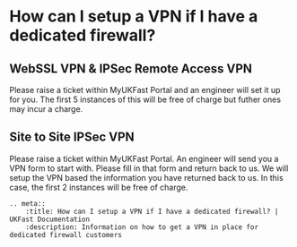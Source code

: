 # How can I setup a VPN if I have a dedicated firewall?

## WebSSL VPN & IPSec Remote Access VPN

Please raise a ticket within MyUKFast Portal and an engineer will set it up for you. The first 5 instances of this will be free of charge but futher ones may incur a charge.

## Site to Site IPSec VPN

Please raise a ticket within MyUKFast Portal. An engineer will send you a VPN form to start with. Please fill in that form and return back to us. We will setup the VPN based the information you have returned back to us. In this case, the first 2 instances will be free of charge.

```eval_rst
.. meta::
    :title: How can I setup a VPN if I have a dedicated firewall? | UKFast Documentation
    :description: Information on how to get a VPN in place for dedicated firewall customers
```